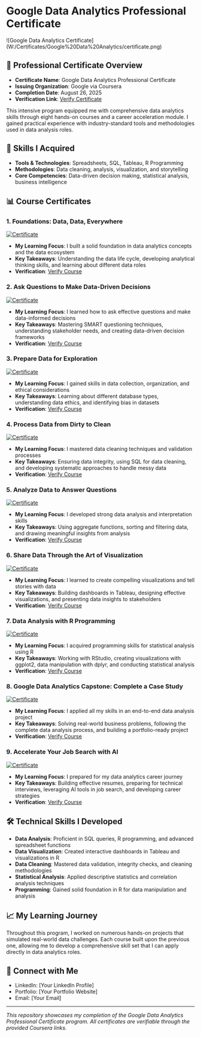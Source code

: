 # Google Data Analytics Professional Certificate

![Google Data Analytics Certificate] (W:/Certificates/Google%20Data%20Analytics/certificate.png)

## 📜 Professional Certificate Overview
- **Certificate Name**: Google Data Analytics Professional Certificate
- **Issuing Organization**: Google via Coursera
- **Completion Date**: August 26, 2025
- **Verification Link**: [Verify Certificate](https://coursera.org/share/415f801b64543edd03c4f34c39d0000c)

This intensive program equipped me with comprehensive data analytics skills through eight hands-on courses and a career acceleration module. I gained practical experience with industry-standard tools and methodologies used in data analysis roles.

## 🎯 Skills I Acquired
- **Tools & Technologies**: Spreadsheets, SQL, Tableau, R Programming
- **Methodologies**: Data cleaning, analysis, visualization, and storytelling
- **Core Competencies**: Data-driven decision making, statistical analysis, business intelligence

## 📊 Course Certificates

### 1. Foundations: Data, Data, Everywhere
[![Certificate](images/course-certificates/foundations.png)](certificates/foundations-data-everywhere.pdf)
- **My Learning Focus**: I built a solid foundation in data analytics concepts and the data ecosystem
- **Key Takeaways**: Understanding the data life cycle, developing analytical thinking skills, and learning about different data roles
- **Verification**: [Verify Course](https://coursera.org/verify/9YXMJRL0DLVN)

### 2. Ask Questions to Make Data-Driven Decisions
[![Certificate](images/course-certificates/ask-questions.png)](certificates/ask-questions-decisions.pdf)
- **My Learning Focus**: I learned how to ask effective questions and make data-informed decisions
- **Key Takeaways**: Mastering SMART questioning techniques, understanding stakeholder needs, and creating data-driven decision frameworks
- **Verification**: [Verify Course](https://coursera.org/verify/TSBUCXINF3T)

### 3. Prepare Data for Exploration
[![Certificate](images/course-certificates/prepare-data.png)](certificates/prepare-data-exploration.pdf)
- **My Learning Focus**: I gained skills in data collection, organization, and ethical considerations
- **Key Takeaways**: Learning about different database types, understanding data ethics, and identifying bias in datasets
- **Verification**: [Verify Course](https://coursera.org/verify/3FUVUjG069D2)

### 4. Process Data from Dirty to Clean
[![Certificate](images/course-certificates/process-data.png)](certificates/process-data-clean.pdf)
- **My Learning Focus**: I mastered data cleaning techniques and validation processes
- **Key Takeaways**: Ensuring data integrity, using SQL for data cleaning, and developing systematic approaches to handle messy data
- **Verification**: [Verify Course](https://coursera.org/verify/OXO2vKzFxZT5)

### 5. Analyze Data to Answer Questions
[![Certificate](images/course-certificates/analyze-data.png)](certificates/analyze-data-questions.pdf)
- **My Learning Focus**: I developed strong data analysis and interpretation skills
- **Key Takeaways**: Using aggregate functions, sorting and filtering data, and drawing meaningful insights from analysis
- **Verification**: [Verify Course](https://coursera.org/verify/FSK4CNIOQ437)

### 6. Share Data Through the Art of Visualization
[![Certificate](images/course-certificates/share-data.png)](certificates/share-data-visualization.pdf)
- **My Learning Focus**: I learned to create compelling visualizations and tell stories with data
- **Key Takeaways**: Building dashboards in Tableau, designing effective visualizations, and presenting data insights to stakeholders
- **Verification**: [Verify Course](https://coursera.org/verify/L2S0CLX5Ujy3)

### 7. Data Analysis with R Programming
[![Certificate](images/course-certificates/r-programming.png)](certificates/data-analysis-r.pdf)
- **My Learning Focus**: I acquired programming skills for statistical analysis using R
- **Key Takeaways**: Working with RStudio, creating visualizations with ggplot2, data manipulation with dplyr, and conducting statistical analysis
- **Verification**: [Verify Course](https://coursera.org/verify/W9Sv8816S0TW)

### 8. Google Data Analytics Capstone: Complete a Case Study
[![Certificate](images/course-certificates/capstone.png)](certificates/capstone-case-study.pdf)
- **My Learning Focus**: I applied all my skills in an end-to-end data analysis project
- **Key Takeaways**: Solving real-world business problems, following the complete data analysis process, and building a portfolio-ready project
- **Verification**: [Verify Course](https://coursera.org/verify/84711558RYOXH)

### 9. Accelerate Your Job Search with AI
[![Certificate](images/course-certificates/job-search.png)](certificates/accelerate-job-search-ai.pdf)
- **My Learning Focus**: I prepared for my data analytics career journey
- **Key Takeaways**: Building effective resumes, preparing for technical interviews, leveraging AI tools in job search, and developing career strategies
- **Verification**: [Verify Course](https://coursera.org/verify/ZLZBIZXAFE4j)

## 🛠️ Technical Skills I Developed
- **Data Analysis**: Proficient in SQL queries, R programming, and advanced spreadsheet functions
- **Data Visualization**: Created interactive dashboards in Tableau and visualizations in R
- **Data Cleaning**: Mastered data validation, integrity checks, and cleaning methodologies
- **Statistical Analysis**: Applied descriptive statistics and correlation analysis techniques
- **Programming**: Gained solid foundation in R for data manipulation and analysis

## 📈 My Learning Journey
Throughout this program, I worked on numerous hands-on projects that simulated real-world data challenges. Each course built upon the previous one, allowing me to develop a comprehensive skill set that I can apply directly in data analytics roles.

## 🔗 Connect with Me
- LinkedIn: [Your LinkedIn Profile]
- Portfolio: [Your Portfolio Website]
- Email: [Your Email]

---

*This repository showcases my completion of the Google Data Analytics Professional Certificate program. All certificates are verifiable through the provided Coursera links.*
